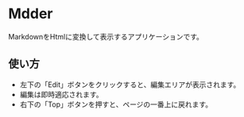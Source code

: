 # Mdder
MarkdownをHtmlに変換して表示するアプリケーションです。  

## 使い方
- 左下の「Edit」ボタンをクリックすると、編集エリアが表示されます。
- 編集は即時適応されます。
- 右下の「Top」ボタンを押すと、ページの一番上に戻れます。

